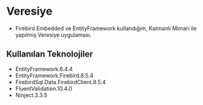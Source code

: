 # Veresiye
- Firebird Embedded ve EntityFramework kullandığım, Katmanlı Mimari ile yapılmış Veresiye uygulaması.
## Kullanılan Teknolojiler
- EntityFramework.6.4.4
- EntityFramework.Firebird.8.5.4
- FirebirdSql.Data.FirebirdClient.8.5.4
- FluentValidation.10.4.0
- Ninject.3.3.5
